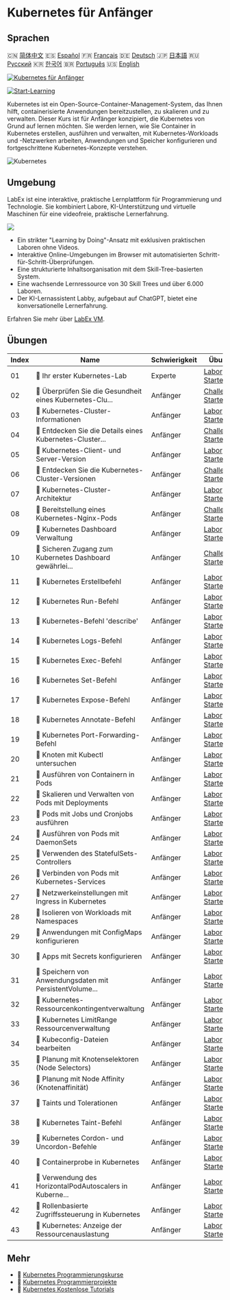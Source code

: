 # Kubernetes für Anfänger

## Sprachen

🇨🇳 [简体中文](README_zh.md) 🇪🇸 [Español](README_es.md) 🇫🇷 [Français](README_fr.md) 🇩🇪 [Deutsch](README_de.md) 🇯🇵 [日本語](README_ja.md) 🇷🇺 [Русский](README_ru.md) 🇰🇷 [한국어](README_ko.md) 🇧🇷 [Português](README_pt.md) 🇺🇸 [English](README.md) 

[![Kubernetes für Anfänger](https://cover-creator.labex.io/kubernetes-for-noobs.png?lang=de)](https://labex.io/de/courses/kubernetes-for-noobs)

[![Start-Learning](https://img.shields.io/badge/Start-Learning-whitesmoke?style=for-the-badge)](https://labex.io/de/courses/kubernetes-for-noobs)

Kubernetes ist ein Open-Source-Container-Management-System, das Ihnen hilft, containerisierte Anwendungen bereitzustellen, zu skalieren und zu verwalten. Dieser Kurs ist für Anfänger konzipiert, die Kubernetes von Grund auf lernen möchten. Sie werden lernen, wie Sie Container in Kubernetes erstellen, ausführen und verwalten, mit Kubernetes-Workloads und -Netzwerken arbeiten, Anwendungen und Speicher konfigurieren und fortgeschrittene Kubernetes-Konzepte verstehen.

![Kubernetes](https://img.shields.io/badge/Kubernetes-whitesmoke?style=for-the-badge&logo=kubernetes)


## Umgebung

LabEx ist eine interaktive, praktische Lernplattform für Programmierung und Technologie. Sie kombiniert Labore, KI-Unterstützung und virtuelle Maschinen für eine videofreie, praktische Lernerfahrung.

![](https://tutorial-screenshot.getvm.io/images/vm-1725247253.png)

- Ein strikter "Learning by Doing"-Ansatz mit exklusiven praktischen Laboren ohne Videos.
- Interaktive Online-Umgebungen im Browser mit automatisierten Schritt-für-Schritt-Überprüfungen.
- Eine strukturierte Inhaltsorganisation mit dem Skill-Tree-basierten System.
- Eine wachsende Lernressource von 30 Skill Trees und über 6.000 Laboren.
- Der KI-Lernassistent Labby, aufgebaut auf ChatGPT, bietet eine konversationelle Lernerfahrung.

Erfahren Sie mehr über [LabEx VM](https://support.labex.io/using-labex/virtual-machine).

## Übungen

|   Index | Name                                                     | Schwierigkeit   | Übung                                                                                                                                     |
|---------|----------------------------------------------------------|-----------------|-------------------------------------------------------------------------------------------------------------------------------------------|
|      01 | 📖 Ihr erster Kubernetes-Lab                             | Experte         | <a target='_blank' href='https://labex.io/de/tutorials/kubernetes-your-first-kubernetes-lab-391133'>Labor Starten</a>                     |
|      02 | 🎯 Überprüfen Sie die Gesundheit eines Kubernetes-Clu... | Anfänger        | <a target='_blank' href='https://labex.io/de/tutorials/kubernetes-verify-kubernetes-cluster-health-433779'>Challenge Starten</a>          |
|      03 | 📖 Kubernetes-Cluster-Informationen                      | Anfänger        | <a target='_blank' href='https://labex.io/de/tutorials/kubernetes-kubernetes-cluster-information-8426'>Labor Starten</a>                  |
|      04 | 🎯 Entdecken Sie die Details eines Kubernetes-Cluster... | Anfänger        | <a target='_blank' href='https://labex.io/de/tutorials/kubernetes-discover-kubernetes-cluster-details-433893'>Challenge Starten</a>       |
|      05 | 📖 Kubernetes-Client- und Server-Version                 | Anfänger        | <a target='_blank' href='https://labex.io/de/tutorials/kubernetes-kubernetes-client-and-server-version-9197'>Labor Starten</a>            |
|      06 | 🎯 Entdecken Sie die Kubernetes-Cluster-Versionen        | Anfänger        | <a target='_blank' href='https://labex.io/de/tutorials/kubernetes-discover-kubernetes-cluster-versions-434105'>Challenge Starten</a>      |
|      07 | 📖 Kubernetes-Cluster-Architektur                        | Anfänger        | <a target='_blank' href='https://labex.io/de/tutorials/kubernetes-kubernetes-cluster-architecture-8450'>Labor Starten</a>                 |
|      08 | 🎯 Bereitstellung eines Kubernetes-Nginx-Pods            | Anfänger        | <a target='_blank' href='https://labex.io/de/tutorials/kubernetes-deploy-a-kubernetes-nginx-pod-433745'>Challenge Starten</a>             |
|      09 | 📖 Kubernetes Dashboard Verwaltung                       | Anfänger        | <a target='_blank' href='https://labex.io/de/tutorials/kubernetes-kubernetes-dashboard-management-15042'>Labor Starten</a>                |
|      10 | 🎯 Sicheren Zugang zum Kubernetes Dashboard gewährlei... | Anfänger        | <a target='_blank' href='https://labex.io/de/tutorials/kubernetes-secure-kubernetes-dashboard-access-434106'>Challenge Starten</a>        |
|      11 | 📖 Kubernetes Erstellbefehl                              | Anfänger        | <a target='_blank' href='https://labex.io/de/tutorials/kubernetes-kubernetes-create-command-8506'>Labor Starten</a>                       |
|      12 | 📖 Kubernetes Run-Befehl                                 | Anfänger        | <a target='_blank' href='https://labex.io/de/tutorials/kubernetes-kubernetes-run-command-8456'>Labor Starten</a>                          |
|      13 | 📖 Kubernetes-Befehl 'describe'                          | Anfänger        | <a target='_blank' href='https://labex.io/de/tutorials/kubernetes-kubernetes-describe-command-8101'>Labor Starten</a>                     |
|      14 | 📖 Kubernetes Logs-Befehl                                | Anfänger        | <a target='_blank' href='https://labex.io/de/tutorials/kubernetes-kubernetes-logs-command-8099'>Labor Starten</a>                         |
|      15 | 📖 Kubernetes Exec-Befehl                                | Anfänger        | <a target='_blank' href='https://labex.io/de/tutorials/kubernetes-kubernetes-exec-command-8502'>Labor Starten</a>                         |
|      16 | 📖 Kubernetes Set-Befehl                                 | Anfänger        | <a target='_blank' href='https://labex.io/de/tutorials/kubernetes-kubernetes-set-command-8424'>Labor Starten</a>                          |
|      17 | 📖 Kubernetes Expose-Befehl                              | Anfänger        | <a target='_blank' href='https://labex.io/de/tutorials/kubernetes-kubernetes-expose-command-8452'>Labor Starten</a>                       |
|      18 | 📖 Kubernetes Annotate-Befehl                            | Anfänger        | <a target='_blank' href='https://labex.io/de/tutorials/kubernetes-kubernetes-annotate-command-9679'>Labor Starten</a>                     |
|      19 | 📖 Kubernetes Port-Forwarding-Befehl                     | Anfänger        | <a target='_blank' href='https://labex.io/de/tutorials/kubernetes-kubernetes-port-forward-command-18494'>Labor Starten</a>                |
|      20 | 📖 Knoten mit Kubectl untersuchen                        | Anfänger        | <a target='_blank' href='https://labex.io/de/tutorials/kubernetes-examine-nodes-with-kubectl-9790'>Labor Starten</a>                      |
|      21 | 📖 Ausführen von Containern in Pods                      | Anfänger        | <a target='_blank' href='https://labex.io/de/tutorials/kubernetes-running-containers-in-pods-14998'>Labor Starten</a>                     |
|      22 | 📖 Skalieren und Verwalten von Pods mit Deployments      | Anfänger        | <a target='_blank' href='https://labex.io/de/tutorials/kubernetes-scaling-and-managing-pods-with-deployments-9675'>Labor Starten</a>      |
|      23 | 📖 Pods mit Jobs und Cronjobs ausführen                  | Anfänger        | <a target='_blank' href='https://labex.io/de/tutorials/kubernetes-run-pods-with-jobs-and-cronjobs-11300'>Labor Starten</a>                |
|      24 | 📖 Ausführen von Pods mit DaemonSets                     | Anfänger        | <a target='_blank' href='https://labex.io/de/tutorials/kubernetes-running-pod-with-daemonsets-8454'>Labor Starten</a>                     |
|      25 | 📖 Verwenden des StatefulSets-Controllers                | Anfänger        | <a target='_blank' href='https://labex.io/de/tutorials/kubernetes-use-statefulsets-controller-9205'>Labor Starten</a>                     |
|      26 | 📖 Verbinden von Pods mit Kubernetes-Services            | Anfänger        | <a target='_blank' href='https://labex.io/de/tutorials/kubernetes-connecting-pods-with-kubernetes-services-15815'>Labor Starten</a>       |
|      27 | 📖 Netzwerkeinstellungen mit Ingress in Kubernetes       | Anfänger        | <a target='_blank' href='https://labex.io/de/tutorials/kubernetes-networking-with-ingress-on-kubernetes-9681'>Labor Starten</a>           |
|      28 | 📖 Isolieren von Workloads mit Namespaces                | Anfänger        | <a target='_blank' href='https://labex.io/de/tutorials/kubernetes-isolating-workloads-with-namespaces-9199'>Labor Starten</a>             |
|      29 | 📖 Anwendungen mit ConfigMaps konfigurieren              | Anfänger        | <a target='_blank' href='https://labex.io/de/tutorials/kubernetes-configuring-apps-with-configmaps-9689'>Labor Starten</a>                |
|      30 | 📖 Apps mit Secrets konfigurieren                        | Anfänger        | <a target='_blank' href='https://labex.io/de/tutorials/kubernetes-configuring-apps-with-secrets-8448'>Labor Starten</a>                   |
|      31 | 📖 Speichern von Anwendungsdaten mit PersistentVolume... | Anfänger        | <a target='_blank' href='https://labex.io/de/tutorials/kubernetes-storing-application-data-with-persistentvolumes-9685'>Labor Starten</a> |
|      32 | 📖 Kubernetes-Ressourcenkontingentverwaltung             | Anfänger        | <a target='_blank' href='https://labex.io/de/tutorials/kubernetes-kubernetes-resource-quota-management-15823'>Labor Starten</a>           |
|      33 | 📖 Kubernetes LimitRange Ressourcenverwaltung            | Anfänger        | <a target='_blank' href='https://labex.io/de/tutorials/kubernetes-kubernetes-limitrange-resource-management-15819'>Labor Starten</a>      |
|      34 | 📖 Kubeconfig-Dateien bearbeiten                         | Anfänger        | <a target='_blank' href='https://labex.io/de/tutorials/kubernetes-modify-kubeconfig-files-11297'>Labor Starten</a>                        |
|      35 | 📖 Planung mit Knotenselektoren (Node Selectors)         | Anfänger        | <a target='_blank' href='https://labex.io/de/tutorials/kubernetes-scheduing-with-node-selectors-15001'>Labor Starten</a>                  |
|      36 | 📖 Planung mit Node Affinity (Knotenaffinität)           | Anfänger        | <a target='_blank' href='https://labex.io/de/tutorials/kubernetes-scheduing-with-node-affinity-18468'>Labor Starten</a>                   |
|      37 | 📖 Taints und Tolerationen                               | Anfänger        | <a target='_blank' href='https://labex.io/de/tutorials/kubernetes-taints-and-tolerations-34029'>Labor Starten</a>                         |
|      38 | 📖 Kubernetes Taint-Befehl                               | Anfänger        | <a target='_blank' href='https://labex.io/de/tutorials/kubernetes-kubernetes-taint-command-9195'>Labor Starten</a>                        |
|      39 | 📖 Kubernetes Cordon- und Uncordon-Befehle               | Anfänger        | <a target='_blank' href='https://labex.io/de/tutorials/kubernetes-kubernetes-cordon-and-uncordon-command-9664'>Labor Starten</a>          |
|      40 | 📖 Containerprobe in Kubernetes                          | Anfänger        | <a target='_blank' href='https://labex.io/de/tutorials/kubernetes-containerprobe-in-kubernetes-12263'>Labor Starten</a>                   |
|      41 | 📖 Verwendung des HorizontalPodAutoscalers in Kuberne... | Anfänger        | <a target='_blank' href='https://labex.io/de/tutorials/kubernetes-using-horizontalpodautoscaler-in-kubernetes-34031'>Labor Starten</a>    |
|      42 | 📖 Rollenbasierte Zugriffssteuerung in Kubernetes        | Anfänger        | <a target='_blank' href='https://labex.io/de/tutorials/kubernetes-role-based-access-control-on-kubernetes-9203'>Labor Starten</a>         |
|      43 | 📖 Kubernetes: Anzeige der Ressourcenauslastung          | Anfänger        | <a target='_blank' href='https://labex.io/de/tutorials/kubernetes-kubernetes-display-resource-usage-11358'>Labor Starten</a>              |

## Mehr

- 🔗 [Kubernetes Programmierungskurse](https://github.com/labex-labs/awesome-programming-courses)
- 🔗 [Kubernetes Programmierprojekte](https://github.com/labex-labs/awesome-programming-projects)
- 🔗 [Kubernetes Kostenlose Tutorials](https://github.com/labex-labs/kubernetes-free-tutorials)

